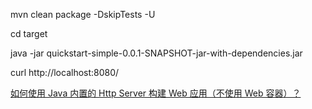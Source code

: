 
mvn clean package -DskipTests  -U

cd target

java -jar quickstart-simple-0.0.1-SNAPSHOT-jar-with-dependencies.jar

curl http://localhost:8080/





[如何使用 Java 内置的 Http Server 构建 Web 应用（不使用 Web 容器）？](https://zhuanlan.zhihu.com/p/33014244)  


